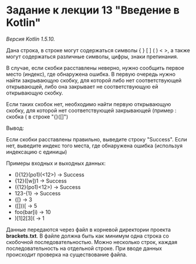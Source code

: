 # Задание к лекции 13 "Введение в Kotlin"

*Версия Kotlin 1.5.10.*

Дана строка, в строке могут содержаться символы { } [ ] ( ) < >, а также могут содержаться различные символы, цифры, знаки препинания.

В случае, если скобки расставлены неверно, нужно сообщить первое место (индекс), где обнаружена ошибка. В первую очередь нужно найти закрывающую скобку, для которой либо нет соответствующей открывающей, либо она закрывает не соответствующую ей открывающую скобку.

Если таких скобок нет, необходимо найти первую открывающую скобку, для которой нет соответствующей закрывающей (пример : скобка ( в строке "{}([]")

Вывод:

Если скобки расставлены правильно, выведите строку "Success". Если нет, выведите индекс того места, где обнаружена ошибка (используя индексацию с единицы)

Примеры входных и выходных данных:

* (){12}(po1)(<12>) → Success
* {12}([w])1 → Success
* ({12}(po1)<12>) → Success
* 123-{1} → Success
* {[} → 3
* ([]))[ → 5
* foo(bar[i) → 10
* )[1]2[3]( → 1

Данные передаются через файл в корневой директории проекта **brackets.txt**. В файле должна быть как минимум одна строка со скобочной последовательностью.
Можно несколько строк, каждая последовательность на отдельной строке.
При вводе данных происходит проверка на существование файла.